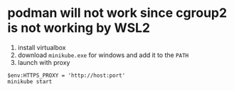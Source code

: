 

# podman will not work since cgroup2 is not working by WSL2

1. install virtualbox
2. download `minikube.exe` for windows and add it to the `PATH`
2. launch with proxy
```
$env:HTTPS_PROXY = 'http://host:port'
minikube start
```
